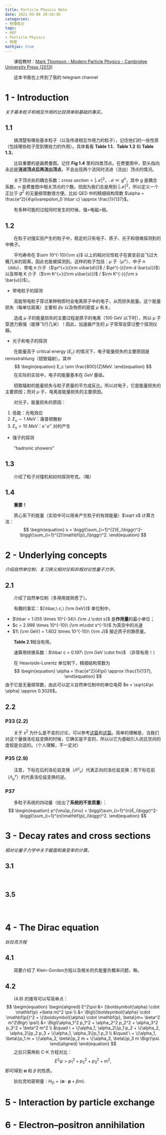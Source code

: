 ```yaml
---
title: Particle Physics Note
date: 2021-05-08 20:56:36
categories: 
- 物理笔记
tags: 
- HEP
- Particle Physics
- 物理
mathjax: true
---
```


　　课程教材：[Mark Thomson - Modern Particle Physics - Cambridge University Press (2013)](http://libgen.rs/book/index.php?md5=872DC0A962ED5730B605FB1FFA87216E)

　　这本书我也上传到了我的 telegram channel

<!--more-->

# 1 - Introduction

*关于基本粒子和相互作用的比较简单和基础的事实。*

## 1.1

　　搞清楚有哪些基本粒子（以及传递相互作用力的粒子），记住他们的一些性质（包括哪些粒子受到哪些力的作用）。具体看看 **Table 1.1**、**Table 1.2** 和 **Table 1.3**。

　　比较重要的是画费曼图。记住 **Fig 1.4** 里的四类顶点。在费曼图中，箭头指向永远是**流进顶点后再流出顶点**，不会出现两个流同时流进（流出）顶点的情况。

　　关于顶点处的耦合系数：$cross\ section\propto |\mathcal{M}|^2$，$\mathcal{M}\propto g^n$，其中 $g$ 是耦合系数，$n$ 是费曼图中相关顶点的个数。但因为我们总是用到 $|\mathcal{M}|^2$，所以定义一个正比于 $g^2$ 的无量纲常数很方便。比如 QED 中的精细结构常数 $\alpha = \frac{e^2}{4\pi\varepsilon_0 \hbar c} \approx \frac{1}{137}$。

　　有多种可能的过程同时发生的时候，强$>$电磁$>$弱。

## 1.2

　　在粒子对撞实验产生的粒子中，稳定的只有电子、质子、光子和很难探测到的中微子。

　　平均寿命在 $\sim 10^{-10}{\rm s}$ 以上的相对论性粒子在衰变前会飞过大概几米的距离，因此也能被探测到。这样的粒子包括：$\mu$ 子（$\mu^{\pm}$）、中子 n（ddu）、带电 $\pi$ 介子（$\pi^{+}({\rm u\bar{d}})$ / $\pi^{-}({\rm d \bar{u}})$）以及带电 K 介子（$\rm K^{+}({\rm u\bar{s}})$ / $\rm K^{-}({\rm s \bar{u}})$）。

- 带电粒子的探测

　　高能带电粒子穿过某种物质时会电离原子中的电子，从而损失能量。这个能量损失（每单位距离）主要和 $\beta \gamma$ 以及物质的密度 $\rho$ 有关。

　　造成 $\mu$ 子的能量损失的主要过程是原子的电离（100 GeV 以下时），所以 $\mu$ 子穿透力极强（能够飞行几米）！因此，加速器产生的 $\mu$ 子常常会穿过整个探测仪器。

- 光子和电子的探测

　　在能量高于 critical energy ($E_c$) 的情况下，电子能量损失的主要原因是 remsstrahlung（轫致辐射）。其中
$$
\begin{equation}
E_c \sim \frac{800}{Z}MeV. 
\end{equation}
$$
　　在实际的实验中，电子的能量基本在 $GeV$ 量级。

　　轫致辐射的能量损失与粒子质量的平方成反比。所以对电子，它是能量损失的主要原因；而对 $\mu$ 子，电离是能量损失的主要原因。

　　对光子，能量损失的原因：

1. 低能：光电效应
2. $E_{\gamma} \sim 1\ MeV$：康普顿散射
3. $E_{\gamma} > 10\ MeV$：$e^-e^+$ 对的产生

- 强子的探测

　　"hadronic showers"

## 1.3

　　介绍了粒子对撞机和如何探测夸克。（略）

## 1.4

　　**重要！**

　　质心系下的能量（实验中可以用来产生粒子的有效能量）$\sqrt s$ 计算方法：
$$
\begin{equation}
s = \biggl(\sum_{i=1}^{2}E_i\biggr)^2-\biggl(\sum_{i=1}^{2}\mathbf{p}_i\biggr)^2.
\end{equation}
$$

# 2 - Underlying concepts

*介绍自然单位制、复习狭义相对论和非相对论性量子力学。*

## 2.1

　　介绍了自然单位制（多用用就熟悉了）。

　　有趣的事实：$[\hbar,\ c,\ {\rm GeV}]$ 单位制中，

- $\hbar = 1.055 \times 10^{-34}\ {\rm J \cdot s}$ 是**作用量**的最小单位；
- $c = 2.998 \times 10^{-10}\ {\rm m\cdot s^{-1}}$ 为真空中的光速
- $1\ {\rm GeV} = 1.602 \times 10^{-10}\ {\rm J}$ 接近质子的静质量。

　　**Table 2.1**相当有用。

　　速算用转换系数：$\hbar c = 0.197\ {\rm GeV \cdot fm}$ （非常有用！）

　　在 Heaviside-Lorentz 单位制下，精细结构常数为
$$
\begin{equation}
\alpha = \frac{e^2}{4\pi} \approx \frac{1}{137},
\end{equation}
$$
由于它是无量纲常数，由此可以定义自然单位制中的单位电荷 $e = \sqrt{4\pi \alpha} \approx 0.3028$。

## 2.2

### P33 (2.2)

　　关于 $s^2$ 为什么是不变的讨论，可以参考[这篇](https://cds.cern.ch/record/1481640/files/978-3-642-30385-2_BookBackMatter.pdf)和[这篇](https://physics.stackexchange.com/a/478042)。简单的理解是，当我们对这个量做洛伦兹变换的时候，它确实是不变的，所以以它为基础引入闵氏空间的度规是合适的。（个人理解，不一定对）

### P35 (2.9)

　　注意，下标在后的洛伦兹变换（${\Lambda^{\mu}}_{\nu}$）代表正向的洛伦兹变换；而下标在前（${\Lambda_{\mu}}^{\nu}$）的代表洛伦兹变换的逆。

### P37

　　多粒子系统的四动量（给出了**系统的不变质量**）：
$$
\begin{equation}
p^{\mu}p_{\mu} = \biggl(\sum_{i=1}^{n}E_i\biggr)^2-\biggl(\sum_{i=1}^{n}\mathbf{p}_i\biggr)^2.
\end{equation}
$$



# 3 - Decay rates and cross sections

*相对论量子力学中关于截面和衰变率的计算。*

## 3.1

　　

## 3.5

　　

# 4 - The Dirac equation

*狄拉克方程*

## 4.1 

　　简要介绍了 Klein-Gordon方程以及相关的负能量负概率问题，略。

## 4.2

　　(4.8) 的推导可以写简单点：
$$
\begin{equation}
\begin{aligned}
E^2\psi &= (\boldsymbol{\alpha} \cdot \mathbf{p} +\beta m)^2 \psi	 \\
        &= \Bigl((\boldsymbol{\alpha} \cdot \mathbf{p})^2 + \{\boldsymbol{\alpha} \cdot \mathbf{p}, \beta\}m+ \beta^2 m^2\Bigr) \psi\\
        &= \Bigl(\alpha_1^2 p_1^2 + \alpha_2^2 p_2^2 + \alpha_3^2 p_3^2 +  \beta^2 m^2 \\
        &\quad \ + \{\alpha_1, \alpha_2\}p_1 p_2 + \{\alpha_2, \alpha_2\}p_2 p_3 + \{\alpha_1, \alpha_3\}p_1 p_3 \\
        &\quad \ + \{\alpha_1, \beta\}p_1 m + \{\alpha_2, \beta\}p_2 m + \{\alpha_3, \beta\}p_3 m \Bigr)\psi. 
\end{aligned}
\end{equation}
$$
　　之后只需再和 C-K 方程对比：
$$
\begin{equation}
E^2 \psi = p_1^2 + p_2^2 + p_3^2 + m^2, 
\end{equation}
$$
即可得到 $\boldsymbol\alpha$ 和 $\beta$ 的性质。

　　狄拉克哈密顿量：$H_D = (\boldsymbol{\alpha} \cdot \mathbf{p} +\beta m)$. 

 

# 5 - Interaction by particle exchange



# 6 - Electron–positron annihilation

